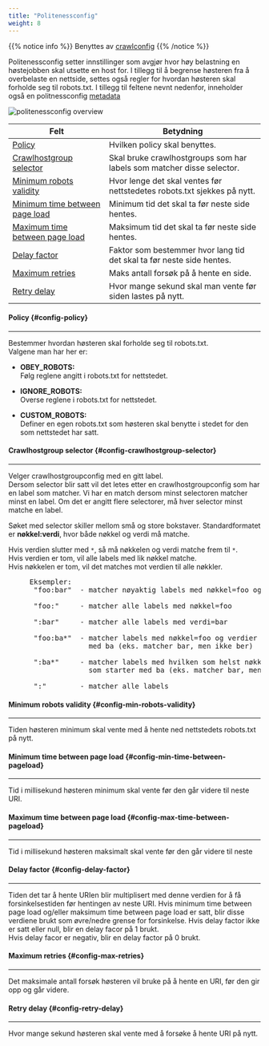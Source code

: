 ```yaml
---
title: "Politenessconfig"
weight: 8
---
```


{{% notice info %}}
Benyttes av [crawlconfig](../crawlconfig)
{{% /notice %}}  

Politenessconfig setter innstillinger som avgjør hvor høy belastning en høstejobben skal utsette en host for.
I tillegg til å begrense høsteren fra å overbelaste en nettside, settes også regler for hvordan høsteren skal forholde
seg til robots.txt. I tillegg til feltene nevnt nedenfor, inneholder også en politnessconfig [metadata](../#veidemann-meta)

![politenessconfig overview](/img/politenessconfig/veidemann_dashboard_politenessconfig_overview.png)  


Felt                                                                | Betydning
--------------------------------------------------------------------|-----------------------------------------
[Policy](#config-policy)                                            | Hvilken policy skal benyttes.
[Crawlhostgroup selector](#config-crawlhostgroup-selector)          | Skal bruke crawlhostgroups som har labels som matcher disse selector.
[Minimum robots validity](#config-min-robots-validity)              | Hvor lenge det skal ventes før nettstedetes robots.txt sjekkes på nytt.
[Minimum time between page load](#config-min-time-between-pageload) | Minimum tid det skal ta før neste side hentes.
[Maximum time between page load](#config-max-time-between-pageload) | Maksimum tid det skal ta før neste side hentes.
[Delay factor](#config-delay-factor)                                | Faktor som bestemmer hvor lang tid det skal ta før neste side hentes.
[Maximum retries](#config-max-retries)                              | Maks antall forsøk på å hente en side.
[Retry delay](#config-retry-delay)                                  | Hvor mange sekund skal man vente før siden lastes på nytt.


#### Policy {#config-policy}
----------------------------  

Bestemmer hvordan høsteren skal forholde seg til robots.txt.  
Valgene man har her er:  

- **OBEY_ROBOTS:**  
  Følg reglene angitt i robots.txt for nettstedet.  

- **IGNORE_ROBOTS:**  
  Overse reglene i robots.txt for nettstedet.

- **CUSTOM_ROBOTS:**  
  Definer en egen robots.txt som høsteren skal benytte i stedet for den som nettstedet har satt. 

#### Crawlhostgroup selector {#config-crawlhostgroup-selector}
--------------------------------------------------------------

Velger crawlhostgroupconfig med en gitt label.  
Dersom selector blir satt vil det letes etter en crawlhostgroupconfig som har en label som matcher.
Vi har en match dersom minst selectoren matcher minst en label. Om det er angitt flere selectorer, må hver selector
minst matche en label.  

Søket med selector skiller mellom små og store bokstaver. Standardformatet er **nøkkel:verdi**, 
hvor både nøkkel og verdi må matche.

Hvis verdien slutter med <code>&ast;</code>, så må nøkkelen og verdi matche frem til <code>&ast;</code>.  
Hvis verdien er tom, vil alle labels med lik nøkkel matche.  
Hvis nøkkelen er tom, vil det matches mot verdien til alle nøkkler.

<pre>
     Eksempler:  
      "foo:bar"  - matcher nøyaktig labels med nøkkel=foo og verdi=bar  
        
      "foo:"     - matcher alle labels med nøkkel=foo  
        
      ":bar"     - matcher alle labels med verdi=bar  
        
      "foo:ba*"  - matcher labels med nøkkel=foo og verdier som starter 
                   med ba (eks. matcher bar, men ikke ber)  
                     
      ":ba*"     - matcher labels med hvilken som helst nøkkel og verdier 
                   som starter med ba (eks. matcher bar, men ikke ber)  
                     
      ":"        - matcher alle labels
</pre>

#### Minimum robots validity {#config-min-robots-validity}
----------------------------------------------------------
Tiden høsteren minimum skal vente med å hente ned nettstedets robots.txt på nytt. 

#### Minimum time between page load {#config-min-time-between-pageload}
-----------------------------------------------------------------------

Tid i millisekund høsteren minimum skal vente før den går videre til neste URI.

#### Maximum time between page load {#config-max-time-between-pageload}
-----------------------------------------------------------------------
Tid i millisekund høsteren maksimalt skal vente før den går videre til neste

#### Delay factor {#config-delay-factor}
----------------------------------------

Tiden det tar å hente URIen blir multiplisert med denne verdien for å få forsinkelsestiden før hentingen av neste URI.
Hvis minimum time between page load og/eller maksimum time between page load er satt, blir disse verdiene brukt som
øvre/nedre grense for forsinkelse.
Hvis delay factor ikke er satt eller null, blir en delay facor på 1 brukt.   
Hvis delay facor er negativ, blir en delay factor på 0 brukt.


#### Maximum retries {#config-max-retries}
------------------------------------------
Det maksimale antall forsøk høsteren vil bruke på å hente en URI, før den gir opp og går videre.


#### Retry delay {#config-retry-delay}
--------------------------------------
Hvor mange sekund høsteren skal vente med å forsøke å hente URI på nytt.

    
 
